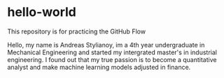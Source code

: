 # hello-world
This repository is for practicing the GitHub Flow

Hello, my name is Andreas Stylianoy, im a 4th year undergraduate in Mechanical Engineering and started my intergrated master's in industrial engineering. I found out that my true passion is to become a quantitative analyst
and make machine learning models adjusted in finance.
